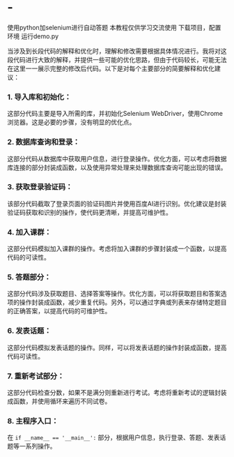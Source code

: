 # -
使用python加selenium进行自动答题
本教程仅供学习交流使用
下载项目，配置环境
运行demo.py

当涉及到长段代码的解释和优化时，理解和修改需要根据具体情况进行。我将对这段代码进行大致的解释，并提供一些可能的优化思路，但由于代码较长，可能无法在这里一一展示完整的修改后代码。以下是对每个主要部分的简要解释和优化建议：

### 1. 导入库和初始化：

这部分代码主要是导入所需的库，并初始化Selenium WebDriver，使用Chrome浏览器。这是必要的步骤，没有明显的优化点。

### 2. 数据库查询和登录：

这部分代码从数据库中获取用户信息，进行登录操作。优化方面，可以考虑将数据库连接的部分封装成函数，以及使用异常处理来处理数据库查询可能出现的错误。

### 3. 获取登录验证码：

该部分代码截取了登录页面的验证码图片并使用百度AI进行识别。优化建议是封装验证码获取和识别的操作，使代码更清晰，并提高可维护性。

### 4. 加入课群：

这部分代码模拟加入课群的操作。考虑将加入课群的步骤封装成一个函数，以提高代码的可读性。

### 5. 答题部分：

这部分代码涉及获取题目、选择答案等操作。优化方面，可以将获取题目和答案选项的操作封装成函数，减少重复代码。另外，可以通过字典或列表来存储特定题目的正确答案，以提高代码的可维护性。

### 6. 发表话题：

这部分代码模拟发表话题的操作。同样，可以将发表话题的操作封装成函数，提高代码可读性。

### 7. 重新考试部分：

这部分代码检查分数，如果不是满分则重新进行考试。考虑将重新考试的逻辑封装成函数，并使用循环来遍历不同试卷。

### 8. 主程序入口：

在 `if __name__ == '__main__':` 部分，根据用户信息，执行登录、答题、发表话题等一系列操作。


